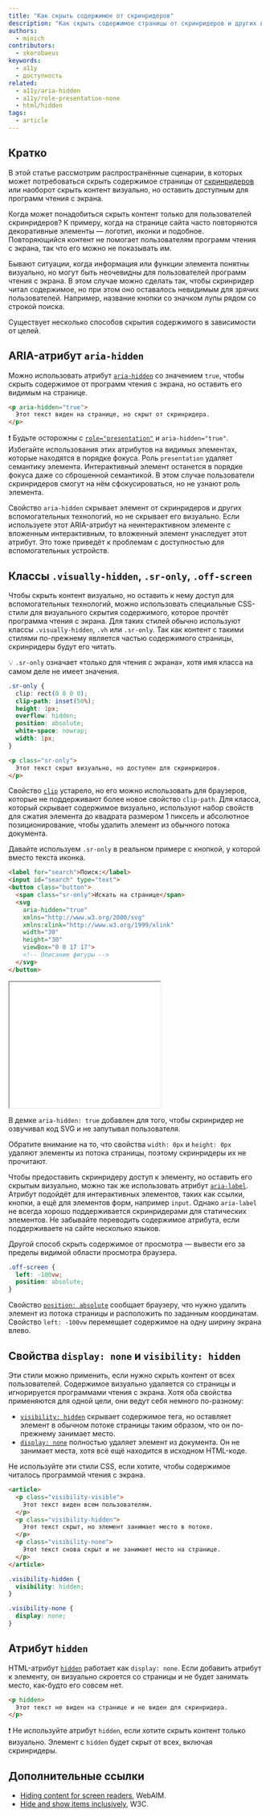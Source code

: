 ```yaml
---
title: "Как скрыть содержимое от скринридеров"
description: "Как скрыть содержимое страницы от скринридеров и других вспомогательных технологий."
authors:
  - minich
contributors:
  - skorobaeus
keywords:
  - a11y
  - доступность
related:
  - a11y/aria-hidden
  - a11y/role-presentation-none
  - html/hidden
tags:
  - article
---
```


## Кратко

В этой статье рассмотрим распространённые сценарии, в которых может потребоваться скрыть содержимое страницы от [скринридеров](/a11y/screenreaders/) или наоборот скрыть контент визуально, но оставить доступным для программ чтения с экрана.

Когда может понадобиться скрыть контент только для пользователей скринридеров? К примеру, когда на странице сайта часто повторяются декоративные элементы — логотип, иконки и подобное. Повторяющийся контент не помогает пользователям программ чтения с экрана, так что его можно не показывать им.

Бывают ситуации, когда информация или функции элемента понятны визуально, но могут быть неочевидны для пользователей программ чтения с экрана. В этом случае можно сделать так, чтобы скринридер читал содержимое, но при этом оно оставалось невидимым для зрячих пользователей. Например, название кнопки со значком лупы рядом со строкой поиска.

Существует несколько способов скрытия содержимого в зависимости от целей.

## ARIA-атрибут `aria-hidden`

Можно использовать атрибут [`aria-hidden`](/a11y/aria-hidden/) со значением `true`, чтобы скрыть содержимое от программ чтения с экрана, но оставить его видимым на странице.

```html
<p aria-hidden="true">
  Этот текст виден на странице, но скрыт от скринридера.
</p>
```

<aside>

❗️ Будьте осторожны с [`role="presentation"`](/a11y/role-presentation-none/) и `aria-hidden="true"`. Избегайте использования этих атрибутов на видимых элементах, которые находятся в порядке фокуса. Роль `presentation` удаляет семантику элемента. Интерактивный элемент останется в порядке фокуса даже со сброшенной семантикой. В этом случае пользователи скринридеров смогут на нём сфокусироваться, но не узнают роль элемента.

</aside>

Свойство `aria-hidden` скрывает элемент от скринридеров и других вспомогательных технологий, но не скрывает его визуально. Если используете этот ARIA-атрибут на неинтерактивном элементе с вложенным интерактивным, то вложенный элемент унаследует этот атрибут. Это тоже приведёт к проблемам с доступностью для вспомогательных устройств.

## Классы `.visually-hidden`, `.sr-only`, `.off-screen`

Чтобы скрыть контент визуально, но оставить к нему доступ для вспомогательных технологий, можно использовать специальные CSS-стили для визуального скрытия содержимого, которое прочтёт программа чтения с экрана. Для таких стилей обычно используют классы  `.visually-hidden`, `.vh` или `.sr-only`. Так как контент с такими стилями по-прежнему является частью содержимого страницы, скринридеры будут его читать.

<aside>

💡 `.sr-only` означает «только для чтения с экрана», хотя имя класса на самом деле не имеет значения.

</aside>

```css
.sr-only {
  clip: rect(0 0 0 0);
  clip-path: inset(50%);
  height: 1px;
  overflow: hidden;
  position: absolute;
  white-space: nowrap;
  width: 1px;
}
```

```html
<p class="sr-only">
  Этот текст скрыт визуально, но доступен для скринридеров.
</p>
```

Свойство [`clip`](/css/clip/) устарело, но его можно использовать для браузеров, которые не поддерживают более новое свойство `clip-path`.
Для класса, который скрывает содержимое визуально, используют набор свойств для сжатия элемента до квадрата размером 1 пиксель и абсолютное позиционирование, чтобы удалить элемент из обычного потока документа.

Давайте используем `.sr-only` в реальном примере с кнопкой, у которой вместо текста иконка.

```html
<label for="search">Поиск:</label>
<input id="search" type="text">
<button class="button">
  <span class="sr-only">Искать на странице</span>
  <svg
    aria-hidden="true"
    xmlns="http://www.w3.org/2000/svg"
    xmlns:xlink="http://www.w3.org/1999/xlink"
    width="30"
    height="30"
    viewBox="0 0 17 17">
    <!-- Описание фигуры -->
  </svg>
</button>
```

<iframe title="Кнопка поиска с иконкой и классом .sr-only" src="demos/hide-text/" height="250"></iframe>

В демке `aria-hidden: true` добавлен для того, чтобы скринридер не озвучивал код SVG и не запутывал пользователя.

Обратите внимание на то, что свойства `width: 0px` и `height: 0px` удаляют элементы из потока страницы, поэтому скринридеры их не прочитают.

Чтобы предоставить скринридеру доступ к элементу, но оставить его скрытым визуально, можно так же использовать атрибут [`aria-label`](/a11y/aria-label/). Атрибут подойдёт для интерактивных элементов, таких как ссылки, кнопки, а ещё для элементов форм, например `input`. Однако `aria-label` не всегда хорошо поддерживается скринридерами для статических элементов. Не забывайте переводить содержимое атрибута, если поддерживаете на сайте несколько языков.

Другой способ скрыть содержимое от просмотра — вывести его за пределы видимой области просмотра браузера.

```css
.off-screen {
  left: -100vw;
  position: absolute;
}
```

Свойство [`position: absolute`](/css/position/#absolute) сообщает браузеру, что нужно удалить элемент из потока страницы и расположить по заданным координатам. Свойство `left: -100vw` перемещает содержимое на одну ширину экрана влево.

## Свойства `display: none` и `visibility: hidden`

Эти стили можно применить, если нужно скрыть контент от всех пользователей. Содержимое визуально удаляется со страницы и игнорируется программами чтения с экрана. Хотя оба свойства применяются для одной цели, они ведут себя немного по-разному:

- [`visibility: hidden`](/css/visibility/) скрывает содержимое тега, но оставляет элемент в обычном потоке страницы таким образом, что он по-прежнему занимает место.
- [`display: none`](/css/display/) полностью удаляет элемент из документа. Он не занимает места, хотя всё ещё находится в исходном HTML-коде.

Не используйте эти стили CSS, если хотите, чтобы содержимое читалось программой чтения с экрана.

```html
<article>
  <p class="visibility-visible">
    Этот текст виден всем пользователям.
  </p>
  <p class="visibility-hidden">
    Этот текст скрыт, но элемент занимает место в потоке.
  </p>
  <p class="visibility-none">
    Этот текст снова скрыт и не занимает место на странице.
  </p>
</article>
```

```css
.visibility-hidden {
  visibility: hidden;
}

.visibility-none {
  display: none;
}
```

## Атрибут `hidden`

HTML-атрибут [`hidden`](/html/hidden/) работает как `display: none`. Если добавить атрибут к элементу, он визуально скроется со страницы и не будет занимать место, как-будто его совсем нет.

```html
<p hidden>
  Этот текст не виден на странице и не виден для скринридера.
</p>
```

<aside>

❗️ Не используйте атрибут `hidden`, если хотите скрыть контент только визуально. Элемент с `hidden` будет скрыт от всех, включая скринридеры.

</aside>

## Дополнительные ссылки

- [Hiding content for screen readers](https://webaim.org/blog/hiding-content-for-screen-readers/), WebAIM.
- [Hide and show items inclusively](https://design-system.w3.org/styles/how-to-hide-and-show-things.html), W3C.
